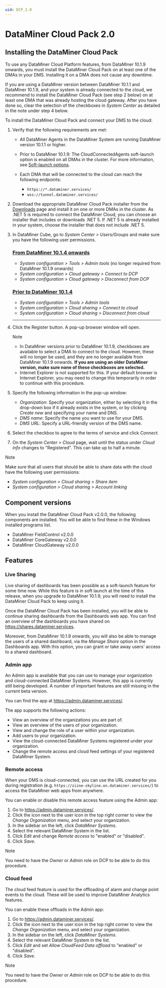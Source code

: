```yaml
---
uid: DCP_2.0
---
```


# DataMiner Cloud Pack 2.0

## Installing the DataMiner Cloud Pack

To use any DataMiner Cloud Platform features, from DataMiner 10.1.9 onwards, you must install the DataMiner Cloud Pack on at least one of the DMAs in your DMS. Installing it on a DMA does not cause any downtime.

If you are using a DataMiner version between DataMiner 10.1.1 and DataMiner 10.1.9, and your system is already connected to the cloud, we recommend to install the DataMiner Cloud Pack (see step 2 below) on at least one DMA that was already hosting the cloud gateway. After you have done so, clear the selection of the checkboxes in *System Center* as detailed in the note under step 4 below.

To install the DataMiner Cloud Pack and connect your DMS to the cloud:

1. Verify that the following requirements are met:

    - All DataMiner Agents in the DataMiner System are running DataMiner version 10.1.1 or higher.
    - Prior to DataMiner 10.1.9: The CloudConnectedAgents soft-launch option is enabled on all DMAs in the cluster. For more information, see [Soft-launch options](https://community.dataminer.services/documentation/soft-launch-options/).
    - Each DMA that will be connected to the cloud can reach the following endpoints:

        - `https://*.dataminer.services/`
        - `wss://tunnel.dataminer.services/`

1. Download the appropriate DataMiner Cloud Pack installer from the [Downloads](https://community.dataminer.services/downloads/) page and install it on one or more DMAs in the cluster. As .NET 5 is required to connect the DataMiner Cloud, you can choose an installer that includes or downloads .NET 5. If .NET 5 is already installed in your system, choose the installer that does not include .NET 5.

1. In DataMiner Cube, go to *System Center > Users/Groups* and make sure you have the following user permissions.

    ### [From DataMiner 10.1.4 onwards](#tab/tabid-1)
    
    - *System configuration > Tools > Admin tools* (no longer required from DataMiner 10.1.9 onwards)
    - *System configuration > Cloud gateway > Connect to DCP*
    - *System configuration > Cloud gateway > Disconnect from DCP*
    
    ### [Prior to DataMiner 10.1.4](#tab/tabid-2)
    
    - *System configuration > Tools > Admin tools*
    - *System configuration > Cloud sharing > Connect to cloud*
    - *System configuration > Cloud sharing > Disconnect from cloud*
    
    ***

1. Click the Register button. A pop-up browser window will open.

    > [!NOTE]
    > - In DataMiner versions prior to DataMiner 10.1.9, checkboxes are available to select a DMA to connect to the cloud. However, these will no longer be used, and they are no longer available from DataMiner 10.1.9 onwards. **If you are using an older DataMiner version, make sure none of these checkboxes are selected.**
    > - Internet Explorer is not supported for this. If your default browser is Internet Explorer, you may need to change this temporarily in order to continue with this procedure.

1. Specify the following information in the pop-up window:

    - *Organization*: Specify your organization, either by selecting it in the drop-down box if it already exists in the system, or by clicking *Create new* and specifying your name and DNS.
    - *DMS name*: Specify the name you want to use for your DMS.
    - *DMS URL*: Specify a URL-friendly version of the DMS name.

1. Select the checkbox to agree to the terms of service and click *Connect*.

1. On the *System Center > Cloud* page, wait until the status under *Cloud info* changes to "Registered". This can take up to half a minute.

> [!NOTE]
> Make sure that all users that should be able to share data with the cloud have the following user permissions:
>
> - *System configuration > Cloud sharing > Share item*
> - *System configuration > Cloud sharing > Account linking*

## Component versions

When you install the DataMiner Cloud Pack v2.0.0, the following components are installed. You will be able to find these in the Windows installed programs list.

- DataMiner FieldControl v2.0.0
- DataMiner CoreGateway v2.0.0
- DataMiner CloudGateway v2.0.0

## Features

### Live Sharing

Live sharing of dashboards has been possible as a soft-launch feature for some time now. While this feature is in soft launch at the time of this release, when you upgrade to DataMiner 10.1.9, you will need to install the DataMiner Cloud Pack to keep using it.

Once the DataMiner Cloud Pack has been installed, you will be able to continue sharing dashboards from the Dashboards web app. You can find an overview of the dashboards you have shared on <https://shares.dataminer.services>.

Moreover, from DataMiner 10.1.9 onwards, you will also be able to manage the users of a shared dashboard, via the *Manage Share* option in the Dashboards app. With this option, you can grant or take away users' access to a shared dashboard.

### Admin app

An Admin app is available that you can use to manage your organization and cloud-connected DataMiner Systems. However, this app is currently still being developed. A number of important features are still missing in the current beta version.

You can find the app at <https://admin.dataminer.services/>.

The app supports the following actions:

- View an overview of the organizations you are part of.
- View an overview of the users of your organization.
- View and change the role of a user within your organization.
- Add users to your organization.
- View the cloud-connected DataMiner Systems registered under your organization.
- Change the remote access and cloud feed settings of your registered DataMiner System.

### Remote access

When your DMS is cloud-connected, you can use the URL created for you during registration (e.g. `https://ziine-skyline.on.dataminer.services/`) to access the DataMiner web apps from anywhere.

You can enable or disable this remote access feature using the Admin app:

1. Go to <https://admin.dataminer.services/>.
1. Click the icon next to the user icon in the top right corner to view the *Change Organization* menu, and select your organization.
1. In the sidebar on the left, click *DataMiner Systems*.
1. Select the relevant DataMiner System in the list.
1. Click *Edit* and change *Remote access* to "enabled" or "disabled".
1. Click *Save*.

> [!NOTE]
> You need to have the *Owner* or *Admin* role on DCP to be able to do this procedure.

### Cloud feed

The cloud feed feature is used for the offloading of alarm and change point events to the cloud. These will be used to improve DataMiner Analytics features.

You can enable these offloads in the Admin app:

1. Go to <https://admin.dataminer.services/>.
1. Click the icon next to the user icon in the top right corner to view the *Change Organization* menu, and select your organization.
1. In the sidebar on the left, click *DataMiner Systems*.
1. Select the relevant DataMiner System in the list.
1. Click *Edit* and set *Allow CloudFeed Data offload* to "enabled" or "disabled".
1. Click *Save*.

> [!NOTE]
> You need to have the *Owner* or *Admin* role on DCP to be able to do this procedure.
